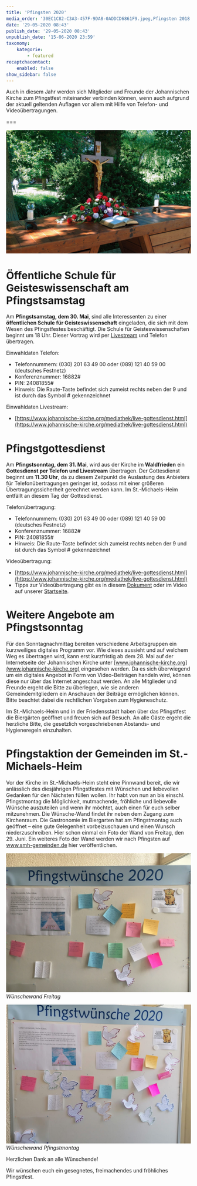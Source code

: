 ```yaml
---
title: 'Pfingsten 2020'
media_order: '30EC1C82-C3A3-457F-9DA8-0ADDCD6861F9.jpeg,Pfingsten 2018 noch kleiner.jpg,5C512BBA-C26B-49F1-8D5B-E6EB08D2CAAE.jpeg,C81A31FF-F488-45D1-9DC0-D655D38868FE.jpeg'
date: '29-05-2020 08:43'
publish_date: '29-05-2020 08:43'
unpublish_date: '15-06-2020 23:59'
taxonomy:
    kategorie:
        - featured
recaptchacontact:
    enabled: false
show_sidebar: false
---
```


Auch in diesem Jahr werden sich Mitglieder und Freunde der Johannischen Kirche zum Pfingstfest miteinander verbinden können, wenn auch aufgrund der aktuell geltenden Auflagen vor allem mit Hilfe von Telefon- und Videoübertragungen.   

===

![](Pfingsten%202018%20noch%20kleiner.jpg)

# Öffentliche Schule für Geisteswissenschaft am Pfingstsamstag
Am **Pfingstsamstag, dem 30. Mai**, sind alle Interessenten zu einer **öffentlichen Schule für Geisteswissenschaft** eingeladen, die sich mit dem Wesen des Pfingstfestes beschäftigt. Die Schule für Geisteswissenschaften beginnt um 18 Uhr. Dieser Vortrag wird per [Livestream](https://www.johannische-kirche.org/mediathek/live-gottesdienst.html) und Telefon übertragen.

Einwahldaten Telefon:
* Telefonnummern: (030) 201 63 49 00 oder (089) 121 40 59 00 (deutsches Festnetz)
* Konferenznummer: 16882#
* PIN: 24081855#
* Hinweis: Die Raute-Taste befindet sich zumeist rechts neben der 9 und ist durch das Symbol # gekennzeichnet

Einwahldaten Livestream:
* [https://www.johannische-kirche.org/mediathek/live-gottesdienst.html](https://www.johannische-kirche.org/mediathek/live-gottesdienst.html)

# Pfingstgottesdienst
Am **Pfingstsonntag, dem 31. Mai**, wird aus der Kirche im **Waldfrieden** ein **Gottesdienst per Telefon und Livestream** übertragen. Der Gottesdienst beginnt um **11.30 Uhr**, da zu diesem Zeitpunkt die Auslastung des Anbieters für Telefonübertragungen geringer ist, sodass mit einer größeren Übertragungssicherheit gerechnet werden kann. Im St.-Michaels-Heim entfällt an diesem Tag der Gottesdienst.

Telefonübertragung:
* Telefonnummern: (030) 201 63 49 00 oder (089) 121 40 59 00 (deutsches Festnetz)
* Konferenznummer: 16882#
* PIN: 24081855#
* Hinweis: Die Raute-Taste befindet sich zumeist rechts neben der 9 und ist durch das Symbol # gekennzeichnet

Videoübertragung:
* [https://www.johannische-kirche.org/mediathek/live-gottesdienst.html](https://www.johannische-kirche.org/mediathek/live-gottesdienst.html)
* Tipps zur Videoübertragung gibt es in diesem [Dokument](https://cloud.johannische-kirche.org/index.php/s/Smg4kD3tRNBENYp) oder im Video auf unserer [Startseite](https://smh-gemeinden.de).

# Weitere Angebote am Pfingstsonntag
Für den Sonntagnachmittag bereiten verschiedene Arbeitsgruppen ein kurzweiliges digitales Programm vor. Wie dieses aussieht und auf welchem Weg es übertragen wird, kann erst kurzfristig ab dem 28. Mai auf der Internetseite der Johannischen Kirche unter [www.johannische-kirche.org](www.johannische-kirche.org) eingesehen werden.
Da es sich überwiegend um ein digitales Angebot in Form von Video-Beiträgen handeln wird, können diese nur über das Internet angeschaut werden. An alle Mitglieder und Freunde ergeht die Bitte zu überlegen, wie sie anderen Gemeindemitgliedern ein Anschauen der Beiträge ermöglichen können. Bitte beachtet dabei die rechtlichen Vorgaben zum Hygieneschutz.

Im St.-Michaels-Heim und in der Friedensstadt haben über das Pfingstfest die Biergärten geöffnet und freuen sich auf Besuch. An alle Gäste ergeht die herzliche Bitte, die gesetzlich vorgeschriebenen Abstands- und Hygieneregeln einzuhalten.

# Pfingstaktion der Gemeinden im St.-Michaels-Heim

Vor der Kirche im St.-Michaels-Heim steht eine Pinnwand bereit, die wir anlässlich des diesjährigen Pfingstfestes mit Wünschen und liebevollen Gedanken für den Nächsten füllen wollen. Ihr habt von nun an bis einschl. Pfingstmontag die Möglichkeit, mutmachende, fröhliche und liebevolle Wünsche auszuteilen und wenn ihr möchtet, auch einen für euch selber mitzunehmen. Die Wünsche-Wand findet ihr neben dem Zugang zum Kirchenraum.
Die Gastronomie im Biergarten hat am Pfingstmontag auch geöffnet – eine gute Gelegenheit vorbeizuschauen und einen Wunsch niederzuschreiben.
Hier schon einmal ein Foto der Wand von Freitag, den 29. Juni. Ein weiteres Foto der Wand werden wir nach Pfingsten auf www.smh-gemeinden.de hier veröffentlichen.

![](5C512BBA-C26B-49F1-8D5B-E6EB08D2CAAE.jpeg)
_Wünschewand Freitag_

![](C81A31FF-F488-45D1-9DC0-D655D38868FE.jpeg)
_Wünschewand Pfingstmontag_

Herzlichen Dank an alle Wünschende!

Wir wünschen euch ein gesegnetes, freimachendes und fröhliches Pfingstfest.
